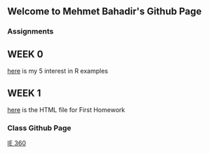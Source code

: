 ## Welcome to Mehmet Bahadir's Github Page


### Assignments



## WEEK 0

[here](files\example_homework_0.html) is my 5 interest in R examples 

## WEEK 1

[here](Homework1\Homework1.html) is the HTML file for First Homework

### Class Github Page

[IE 360](https://github.com/BU-IE-360)
